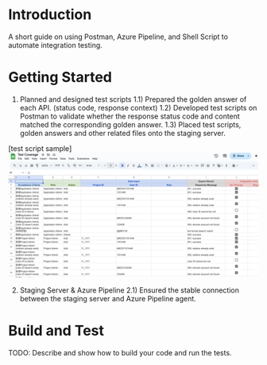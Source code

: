 # Introduction 
A short guide on using Postman, Azure Pipeline, and Shell Script to automate integration testing.

# Getting Started
1) Planned and designed test scripts
    1.1) Prepared the golden answer of each API. (status code, response context)
    1.2) Developed test scripts on Postman to validate whether the response status code and content matched the corresponding golden answer.
    1.3) Placed test scripts, golden answers and other related files onto the staging server.

[test script sample]
![image](https://github.com/twqunnieliang/shiba-integration-testing/blob/main/image/test-coverage.png)

2) Staging Server & Azure Pipeline
    2.1) Ensured the stable connection between the staging server and Azure Pipeline agent.

# Build and Test
TODO: Describe and show how to build your code and run the tests. 
